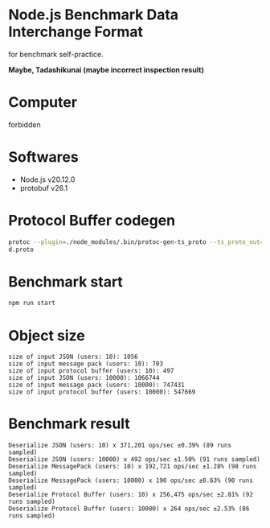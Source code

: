 # Node.js Benchmark Data Interchange Format

for benchmark self-practice.

**Maybe, Tadashikunai (maybe incorrect inspection result)**

# Computer
forbidden

# Softwares
- Node.js v20.12.0
- protobuf v26.1

# Protocol Buffer codegen
```sh
protoc --plugin=./node_modules/.bin/protoc-gen-ts_proto --ts_proto_out=. ./payloa
d.proto
```

# Benchmark start
```sh
npm run start
```

# Object size
```
size of input JSON (users: 10): 1056
size of input message pack (users: 10): 703
size of input protocol buffer (users: 10): 497
size of input JSON (users: 10000): 1066744
size of input message pack (users: 10000): 747431
size of input protocol buffer (users: 10000): 547669
```

# Benchmark result
```
Deserialize JSON (users: 10) x 371,201 ops/sec ±0.39% (89 runs sampled)
Deserialize JSON (users: 10000) x 492 ops/sec ±1.50% (91 runs sampled)
Deserialize MessagePack (users: 10) x 192,721 ops/sec ±1.28% (98 runs sampled)
Deserialize MessagePack (users: 10000) x 190 ops/sec ±0.63% (90 runs sampled)
Deserialize Protocol Buffer (users: 10) x 256,475 ops/sec ±2.81% (92 runs sampled)
Deserialize Protocol Buffer (users: 10000) x 264 ops/sec ±2.53% (86 runs sampled)
```
